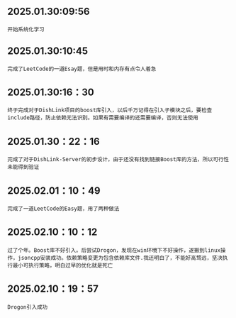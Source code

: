## 2025.01.30:09:56
    开始系统化学习

## 2025.01.30:10:45
    完成了LeetCode的一道Esay题，但是用时和内存有点令人着急

## 2025.01.30:16：30
    终于完成对于DishLink项目的boost库引入，以后千万记得在引入子模块之后，要检查include路径，防止依赖无法识别。如果有需要编译的还需要编译，否则无法使用

## 2025.01.30：22：16
    完成了对于DishLink-Server的初步设计，由于还没有找到链接Boost库的方法，所以可行性未能得到验证

## 2025.02.01：10：49
    完成了一道LeetCode的Easy题，用了两种做法

## 2025.02.10：10：12
    过了个年。Boost库不好引入。后尝试Drogon，发现在win环境下不好操作，遂搬到linux操作，jsoncpp安装成功。依赖策略变更为包含依赖库文件.我还明白了，不能好高骛远，坚决执行最小可执行策略，明白过早的优化就是死亡

## 2025.02.10：19：57
    Drogon引入成功